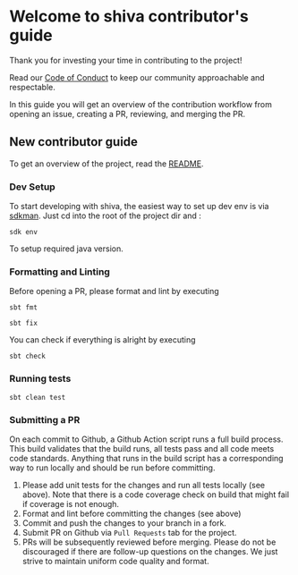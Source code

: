 # Welcome to shiva contributor's guide

Thank you for investing your time in contributing to the project! 

Read our [Code of Conduct](./CODE_OF_CONDUCT.md) to keep our community approachable and respectable.

In this guide you will get an overview of the contribution workflow from opening an issue, creating a PR, reviewing, and merging the PR.

## New contributor guide

To get an overview of the project, read the [README](README.md).

### Dev Setup

To start developing with shiva, the easiest way to set up dev env is via [sdkman](https://sdkman.io/). Just cd into the root of the project dir and :

```
sdk env
```

To setup required java version.

### Formatting and Linting

Before opening a PR, please format and lint by executing

```
sbt fmt
```

```
sbt fix
```

You can check if everything is alright by executing

```
sbt check
```

### Running tests

```
sbt clean test
```

### Submitting a PR

On each commit to Github, a Github Action script runs a full build process. This build validates that the build runs, all tests pass and all code meets code standards.
Anything that runs in the build script has a corresponding way to run locally and should be run before committing.

1. Please add unit tests for the changes and run all tests locally (see above). Note that there is a code coverage check on build that might fail if coverage is not enough.
2. Format and lint before committing the changes (see above)
3. Commit and push the changes to your branch in a fork.
4. Submit PR on Github via ```Pull Requests``` tab for the project.
5. PRs will be subsequently reviewed before merging. Please do not be discouraged if there are follow-up questions on the changes. We just strive to maintain uniform code quality and format.